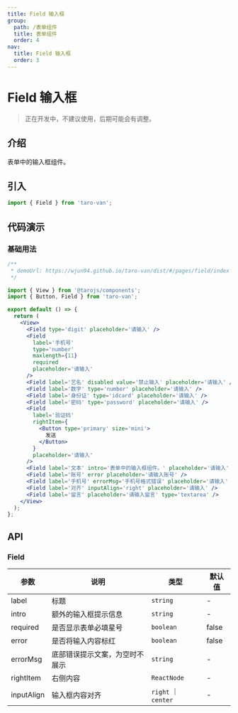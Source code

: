 ```yaml
---
title: Field 输入框
group:
  path: /表单组件
  title: 表单组件
  order: 4
nav:
  title: Field 输入框
  order: 3
---
```


# Field 输入框

> 正在开发中，不建议使用，后期可能会有调整。

## 介绍

表单中的输入框组件。

## 引入

```jsx | pure
import { Field } from 'taro-van';
```

## 代码演示

### 基础用法

```jsx | iframe
/**
 * demoUrl: https://wjun94.github.io/taro-van/dist/#/pages/field/index
 */

import { View } from '@tarojs/components';
import { Button, Field } from 'taro-van';

export default () => {
  return (
    <View>
      <Field type='digit' placeholder='请输入' />
      <Field
        label='手机号'
        type='number'
        maxlength={11}
        required
        placeholder='请输入'
      />
      <Field label='艺名' disabled value='禁止输入' placeholder='请输入' />
      <Field label='数字' type='number' placeholder='请输入' />
      <Field label='身份证' type='idcard' placeholder='请输入' />
      <Field label='密码' type='password' placeholder='请输入' />
      <Field
        label='验证码'
        rightItem={
          <Button type='primary' size='mini'>
            发送
          </Button>
        }
        placeholder='请输入'
      />
      <Field label='文本' intro='表单中的输入框组件。' placeholder='请输入' />
      <Field label='账号' error placeholder='请输入账号' />
      <Field label='手机号' errorMsg='手机号格式错误' placeholder='请输入' />
      <Field label='对齐' inputAlign='right' placeholder='请输入' />
      <Field label='留言' placeholder='请输入留言' type='textarea' />
    </View>
  );
};
```

## API

### Field

| 参数       | 说明                           | 类型                | 默认值 |
| ---------- | ------------------------------ | ------------------- | ------ |
| label      | 标题                           | `string`            | -      |
| intro      | 额外的输入框提示信息           | `string`            | -      |
| required   | 是否显示表单必填星号           | `boolean`           | false  |
| error      | 是否将输入内容标红             | `boolean`           | false  |
| errorMsg   | 底部错误提示文案，为空时不展示 | `string`            | -      |
| rightItem  | 右侧内容                       | `ReactNode`         | -      |
| inputAlign | 输入框内容对齐                 | `right` ｜ `center` | -      |
